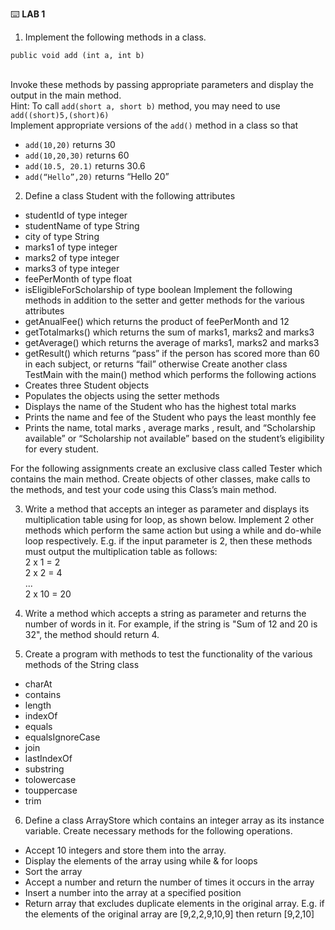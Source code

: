 :keyboard: **LAB 1**  

1) Implement the following methods in a class. 
```
public void add (int a, int b)      	
  ``` 
  <br> Invoke these methods by passing appropriate parameters and display the output in the main method.
  <br> Hint: To call `add(short a, short b)` method, you may need to use `add((short)5,(short)6)`
  <br>Implement appropriate versions of the `add()` method in a class so that 
  - `add(10,20)` returns 30
  - `add(10,20,30)` returns 60
  - `add(10.5, 20.1)` returns 30.6
  - `add(“Hello”,20)` returns “Hello 20”

2) Define a class Student with the following attributes
  - studentId of type integer
  - studentName of type String
  - city of type String
  - marks1 of type integer
  - marks2 of type integer
  - marks3 of type integer
  - feePerMonth of type float
  - isEligibleForScholarship of type boolean
  Implement the following methods in addition to the setter and getter methods for the various attributes
  - getAnualFee() which returns the product of feePerMonth and 12
  - getTotalmarks() which returns the sum of marks1, marks2 and marks3
  - getAverage() which returns the average of marks1, marks2 and marks3
  - getResult() which returns “pass” if the person has scored more than 60 in each subject, or returns “fail” otherwise
  Create another class TestMain with the main() method which performs the following actions
  - Creates three Student objects
  - Populates the objects using the setter methods
  - Displays the name of the Student who has the highest total marks
  - Prints the name and fee of the Student who pays the least monthly fee
  - Prints the name, total marks , average marks , result, and “Scholarship available” or “Scholarship not available” based on the student’s eligibility for every student.

For the following assignments create an exclusive class called Tester which contains the main method. Create objects of other classes, make calls to the methods, and test your code using this Class’s main method.

3) Write a method that accepts an integer as parameter and displays its multiplication table using for loop, as shown below. Implement 2 other methods which perform the same action but using a while and do-while loop respectively. E.g. if the input parameter is 2, then these methods must output the multiplication table as follows:
<br> 2 x 1 = 2 
<br> 2 x 2 = 4 
<br> ...
<br> 2 x 10 = 20

4) Write a method which accepts a string as parameter and returns the number of words in it. For example, if the string is "Sum of 12 and 20 is 32", the method should return 4.

5) Create a program with methods to test the functionality of the various methods of the String class
  - charAt
  - contains
  - length
  - indexOf
  - equals
  - equalsIgnoreCase
  - join
  - lastIndexOf
  - substring
  - tolowercase
  - touppercase
  - trim
 
6) Define a class ArrayStore which contains an integer array as its instance variable. Create necessary methods for the following operations.
  - Accept 10 integers and store them into the array.
  - Display the elements of the array using while & for loops
  - Sort the array
  - Accept a number and return the number of times it occurs in the array
  - Insert a number into the array at a specified position
  - Return array that excludes duplicate elements in the original array. E.g. if the elements of the original array are [9,2,2,9,10,9] then return [9,2,10]







